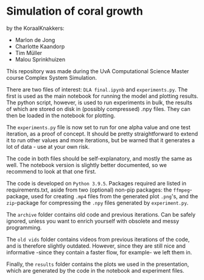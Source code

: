 # Simulation of coral growth
by the KoraalKnakkers:  
- Marlon de Jong  
- Charlotte Kaandorp  
- Tim Müller  
- Malou Sprinkhuizen

This repository was made during the UvA Computational Science Master course Complex System Simulation.

There are two files of interest: ```DLA final.ipynb``` and ```experiments.py```. The first is used as the main notebook for running the model and plotting results. The python script, however, is used to run experiments in bulk, the results of which are stored on disk in (possibly compressed) .npy files. They can then be loaded in the notebook for plotting.

The ```experiments.py``` file is now set to run for one alpha value and one test iteration, as a proof of concept. It should be pretty straightforward to extend it to run other values and more iterations, but be warned that it generates a lot of data - use at your own risk.

The code in both files should be self-explanatory, and mostly the same as well. The notebook version is slightly better documented, so we recommend to look at that one first.

The code is developed on ```Python 3.9.5```. Packages required are listed in requirements.txt, aside from two (optional) non-pip packages: the ```ffmpeg```-package, used for creating ```.mp4``` files from the generated plot ```.png```'s, and the ```zip```-package for compressing the ```.npy``` files generated by ```experiment.py```.

The ```archive``` folder contains old code and previous iterations. Can be safely ignored, unless you want to enrich yourself with obsolete and messy programming.

The ```old vids``` folder contains videos from previous iterations of the code, and is therefore slightly outdated. However, since they are still nice and informative -since they contain a faster flow, for example- we left them in.

Finally, the ```results``` folder contains the plots we used in the presentation, which are generated by the code in the notebook and experiment files.

